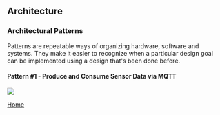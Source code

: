 ## Architecture

### Architectural Patterns

Patterns are repeatable ways of organizing hardware, software and systems. They make it easier to recognize when a particular design goal can be implemented using a design that's been done before.

#### Pattern #1 - Produce and Consume Sensor Data via MQTT

![](https://replicablesmartcities.github.io/pattern1.svg)

[Home](https://replicablesmartcities.github.io)
